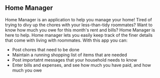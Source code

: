 ## Home Manager

Home Manager is an application to help you manage your home!
Tired of trying to divy up the chores with your less-than-tidy roommates? Want to know how much you owe for this month's rent and bills? Home Manager is here to help. Home manager lets you easily keep track of the finer details that come with living with roommates. With this app you can:
* Post chores that need to be done
* Maintain a running shopping list of items that are needed
* Post importatnt messages that your household needs to know
* Enter bills and expenses, and see how much you have paid, and how much you owe

